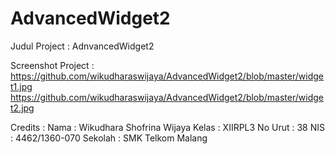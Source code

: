 # AdvancedWidget2

Judul Project : AdnvancedWidget2

Screenshot Project : 
https://github.com/wikudharaswijaya/AdvancedWidget2/blob/master/widget1.jpg
https://github.com/wikudharaswijaya/AdvancedWidget2/blob/master/widget2.jpg

Credits : 
Nama : Wikudhara Shofrina Wijaya 
Kelas : XIIRPL3 No Urut : 38 
NIS : 4462/1360-070 
Sekolah : SMK Telkom Malang
